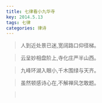 ```yaml
---
title: 七律看小九华寺
key: 2014.5.13
tags: 七律
categories: 律诗
---
```


<blockquote class="blockquote-center">人到近处景已迷,宽阔路口仰径梯。
</blockquote>
<blockquote class="blockquote-center">云呈妙相盘阶上,寺化庄严半山西。
</blockquote>
<blockquote class="blockquote-center">九峰环湖入眼小,千木围绿与天齐。
</blockquote>
<blockquote class="blockquote-center">虽然顿感诗心在,不解禅风怎敢题。
</blockquote>
<blockquote class="blockquote-center"></br>
</blockquote>
